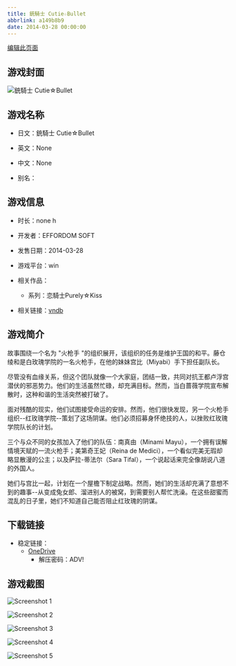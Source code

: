 ```yaml
---
title: 銃騎士 Cutie☆Bullet
abbrlink: a149b8b9
date: 2014-03-28 00:00:00
---
```

[编辑此页面](https://github.com/ACG-3/ADV3-source/blob/main/source/_posts/games/%E9%8A%83%E9%A8%8E%E5%A3%AB%20Cutie%E2%98%86Bullet.md)

## 游戏封面

![銃騎士 Cutie☆Bullet](https://pan.timero.xyz/d/onedrive/img_lib_001/%E9%8A%83%E9%A8%8E%E5%A3%AB%20Cutie%E2%98%86Bullet_cover.avif)


## 游戏名称

- 日文：銃騎士 Cutie☆Bullet
- 英文：None
- 中文：None

- 别名：


## 游戏信息

- 时长：none h
- 开发者：EFFORDOM SOFT
- 发售日期：2014-03-28
- 游戏平台：win
- 相关作品：
   - 系列：恋騎士Purely☆Kiss

- 相关链接：[vndb](https://vndb.org/v12599)


## 游戏简介

故事围绕一个名为 "火枪手 "的组织展开，该组织的任务是维护王国的和平。藤仓绫和是白玫瑰学院的一名火枪手，在他的妹妹宫比（Miyabi）手下担任副队长。

尽管没有血缘关系，但这个团队就像一个大家庭，团结一致，共同对抗王都卢浮宫潜伏的邪恶势力。他们的生活虽然忙碌，却充满目标。然而，当白蔷薇学院宣布解散时，这种和谐的生活突然被打破了。

面对残酷的现实，他们试图接受命运的安排。然而，他们很快发现，另一个火枪手组织--红玫瑰学院--策划了这场阴谋。他们必须招募身怀绝技的人，以挫败红玫瑰学院队长的计划。

三个与众不同的女孩加入了他们的队伍：南真由（Minami Mayu），一个拥有误解情境天赋的一流火枪手；美第奇王妃（Reina de Medici），一个看似完美无瑕却略显散漫的公主；以及萨拉-蒂法尔（Sara Tifal），一个说起话来完全像胡说八道的外国人。

她们与宫比一起，计划在一个屋檐下制定战略。然而，她们的生活却充满了意想不到的趣事--从变成兔女郎、溜进别人的被窝，到需要别人帮忙洗澡。在这些甜蜜而混乱的日子里，她们不知道自己能否阻止红玫瑰的阴谋。




## 下载链接

- 稳定链接：
    - [OneDrive](https://pan.timero.xyz/onedrive/adv_lib_001/%E9%8A%83%E9%A8%8E%E5%A3%AB%20Cutie%E2%98%86Bullet)
        - 解压密码：ADV!



## 游戏截图


![Screenshot 1](https://pan.timero.xyz/d/onedrive/img_lib_001/%E9%8A%83%E9%A8%8E%E5%A3%AB%20Cutie%E2%98%86Bullet_Screenshot_1.avif)

![Screenshot 2](https://pan.timero.xyz/d/onedrive/img_lib_001/%E9%8A%83%E9%A8%8E%E5%A3%AB%20Cutie%E2%98%86Bullet_Screenshot_2.avif)

![Screenshot 3](https://pan.timero.xyz/d/onedrive/img_lib_001/%E9%8A%83%E9%A8%8E%E5%A3%AB%20Cutie%E2%98%86Bullet_Screenshot_3.avif)

![Screenshot 4](https://pan.timero.xyz/d/onedrive/img_lib_001/%E9%8A%83%E9%A8%8E%E5%A3%AB%20Cutie%E2%98%86Bullet_Screenshot_4.avif)

![Screenshot 5](https://pan.timero.xyz/d/onedrive/img_lib_001/%E9%8A%83%E9%A8%8E%E5%A3%AB%20Cutie%E2%98%86Bullet_Screenshot_5.avif)

